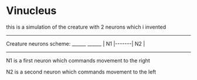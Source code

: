 # Vinucleus

this is a simulation of the creature with 2 neurons which i invented
<hr>
Creature neurons scheme:
______       ______
| N1 |-------| N2 |
<hr>
N1 is a first neuron which commands movement to the right

N2 is a second neuron which commands movement to the left